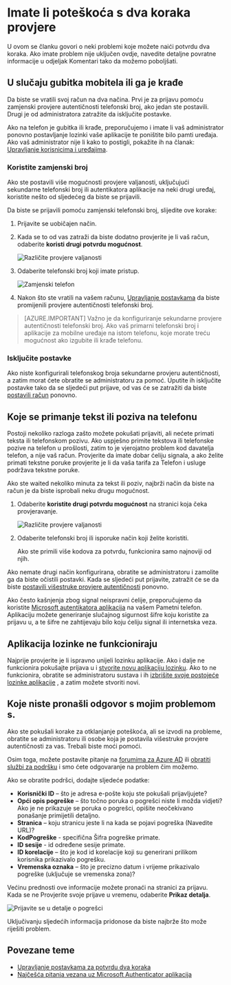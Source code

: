 <properties
    pageTitle="Provjera dva koraka za otklanjanje poteškoća s | Microsoft Azure"
    description="Ovaj dokument pronaći ćete korisnicima informacije o tome što učiniti ako se naiđete na problem s Azure višestruke provjere autentičnosti."
    services="multi-factor-authentication"
    keywords = "multifactor provjere autentičnosti klijent, problem provjere autentičnosti, ID korelacije"
    documentationCenter=""
    authors="kgremban"
    manager="femila"
    editor="yossib"/>

<tags
    ms.service="multi-factor-authentication"
    ms.workload="identity"
    ms.tgt_pltfrm="na"
    ms.devlang="na"
    ms.topic="article"
    ms.date="10/10/2016"
    ms.author="kgremban"/>

# <a name="having-trouble-with-two-step-verification"></a>Imate li poteškoća s dva koraka provjere

U ovom se članku govori o neki problemi koje možete naići potvrdu dva koraka. Ako imate problem nije uključen ovdje, navedite detaljne povratne informacije u odjeljak Komentari tako da možemo poboljšati.

## <a name="i-lost-my-phone-or-it-was-stolen"></a>U slučaju gubitka mobitela ili ga je krađe

Da biste se vratili svoj račun na dva načina. Prvi je za prijavu pomoću zamjenski provjere autentičnosti telefonski broj, ako jedan ste postavili. Drugi je od administratora zatražite da isključite postavke.

Ako na telefon je gubitka ili krađe, preporučujemo i imate li vaš administrator ponovno postavljanje lozinki vaše aplikacije te poništite bilo pamti uređaja. Ako vaš administrator nije li kako to postigli, pokažite ih na članak: [Upravljanje korisnicima i uređajima](multi-factor-authentication-manage-users-and-devices.md#delete-users-existing-app-passwords).


### <a name="use-an-alternate-phone-number"></a>Koristite zamjenski broj

Ako ste postavili više mogućnosti provjere valjanosti, uključujući sekundarne telefonski broj ili autentikatora aplikacije na neki drugi uređaj, koristite nešto od sljedećeg da biste se prijavili.

Da biste se prijavili pomoću zamjenski telefonski broj, slijedite ove korake:

1. Prijavite se uobičajen način.
2. Kada se to od vas zatraži da biste dodatno provjerite je li vaš račun, odaberite **koristi drugi potvrdu mogućnost**.

    ![Različite provjere valjanosti](./media/multi-factor-authentication-end-user-manage/differentverification.png)

3. Odaberite telefonski broj koji imate pristup.

    ![Zamjenski telefon](./media/multi-factor-authentication-end-user-manage/altphone2.png)

4. Nakon što ste vratili na vašem računu, [Upravljanje postavkama](multi-factor-authentication-end-user-manage-settings.md) da biste promijenili provjere autentičnosti telefonski broj.

>[AZURE.IMPORTANT]
>Važno je da konfiguriranje sekundarne provjere autentičnosti telefonski broj. Ako vaš primarni telefonski broj i aplikacije za mobilne uređaje na istom telefonu, koje morate treću mogućnost ako izgubite ili krađe telefonu.

### <a name="clear-your-settings"></a>Isključite postavke

Ako niste konfigurirali telefonskog broja sekundarne provjeru autentičnosti, a zatim morat ćete obratite se administratoru za pomoć. Uputite ih isključite postavke tako da se sljedeći put prijave, od vas će se zatražiti da biste [postavili račun](multi-factor-authentication-end-user-first-time.md) ponovno.


## <a name="i-am-not-receiving-a-text-or-call-on-my-phone"></a>Koje se primanje tekst ili poziva na telefonu

Postoji nekoliko razloga zašto možete pokušati prijaviti, ali nećete primati teksta ili telefonskom pozivu. Ako uspješno primite tekstova ili telefonske pozive na telefon u prošlosti, zatim to je vjerojatno problem kod davatelja telefon, a nije vaš račun. Provjerite da imate dobar ćeliju signala, a ako želite primati tekstne poruke provjerite je li da vaša tarifa za Telefon i usluge podržava tekstne poruke.

Ako ste waited nekoliko minuta za tekst ili poziv, najbrži način da biste na račun je da biste isprobali neku drugu mogućnost.

1. Odaberite **koristite drugi potvrdu mogućnost** na stranici koja čeka provjeravanje.

    ![Različite provjere valjanosti](./media/multi-factor-authentication-end-user-troubleshoot/diff_option.png)

2. Odaberite telefonski broj ili isporuke način koji želite koristiti.

    Ako ste primili više kodova za potvrdu, funkcionira samo najnoviji od njih.

Ako nemate drugi način konfigurirana, obratite se administratoru i zamolite ga da biste očistili postavki. Kada se sljedeći put prijavite, zatražit će se da biste [postavili višestruke provjere autentičnosti](multi-factor-authentication-end-user-first-time.md) ponovno.


Ako često kašnjenja zbog signal neispravni ćelije, preporučujemo da koristite [Microsoft autentikatora aplikacija](multi-factor-authentication-microsoft-authenticator.md) na vašem Pametni telefon. Aplikaciju možete generiranje slučajnog sigurnost šifre koju koristite za prijavu u, a te šifre ne zahtijevaju bilo koju ćeliju signal ili internetska veza.


## <a name="app-passwords-are-not-working"></a>Aplikacija lozinke ne funkcioniraju

Najprije provjerite je li ispravno unijeli lozinku aplikacije.  Ako i dalje ne funkcionira pokušajte prijava u i [stvorite novu aplikaciju lozinku](multi-factor-authentication-end-user-app-passwords.md).  Ako to ne funkcionira, obratite se administratoru sustava i ih [izbrišite svoje postojeće lozinke aplikacije](multi-factor-authentication-manage-users-and-devices.md#delete-users-existing-app-passwords) , a zatim možete stvoriti novi.

## <a name="i-didnt-find-an-answer-to-my-problem"></a>Koje niste pronašli odgovor s mojim problemom s.

Ako ste pokušali korake za otklanjanje poteškoća, ali se izvodi na probleme, obratite se administratoru ili osobe koja je postavila višestruke provjere autentičnosti za vas. Trebali biste moći pomoći.

Osim toga, možete postavite pitanje na [forumima za Azure AD](https://social.msdn.microsoft.com/forums/azure/home?forum=WindowsAzureAD) ili [obratiti službi za podršku](https://support.microsoft.com/contactus) i smo ćete odgovaranje na problem čim možemo.

Ako se obratite podršci, dodajte sljedeće podatke:

- **Korisnički ID** – što je adresa e-pošte koju ste pokušali prijavljujete?
- **Opći opis pogreške** – što točno poruka o pogrešci niste li možda vidjeti?  Ako je ne prikazuje se poruka o pogrešci, opišite neočekivano ponašanje primijetili detaljno.
- **Stranica** – koju stranicu jeste li na kada se pojavi pogreška (Navedite URL)?
- **KodPogreške** - specifična Šifra pogreške primate.
- **ID sesije** - id određene sesije primate.
- **ID korelacije** – što je kod id korelacije koji su generirani prilikom korisnika prikazivalo pogrešku.
- **Vremenska oznaka** – što je precizno datum i vrijeme prikazivalo pogreške (uključuje se vremenska zona)?

Većinu prednosti ove informacije možete pronaći na stranici za prijavu. Kada se ne Provjerite svoje prijave u vremenu, odaberite **Prikaz detalja**.

![Prijavite se u detalje o pogrešci](./media/multi-factor-authentication-end-user-troubleshoot/view_details.png)

Uključivanju sljedećih informacija pridonose da biste najbrže što može riješiti problem.

## <a name="related-topics"></a>Povezane teme
- [Upravljanje postavkama za potvrdu dva koraka](multi-factor-authentication-end-user-manage-settings.md)  
- [Najčešća pitanja vezana uz Microsoft Authenticator aplikacija](multi-factor-authentication-app-faq.md)
